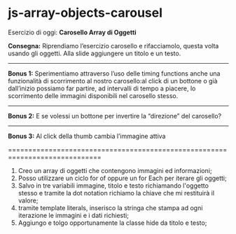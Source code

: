 # js-array-objects-carousel

Esercizio di oggi: **Carosello Array di Oggetti**

**Consegna:**
Riprendiamo l’esercizio carosello e rifacciamolo, questa volta usando gli oggetti.
Alla slide aggiungere un titolo e un testo.
****
**Bonus 1:**
Sperimentiamo attraverso l’uso delle timing functions anche una funzionalità di scorrimento al nostro carosello:al click di un bottone o già dall’inizio possiamo far partire, ad intervalli di tempo a piacere, lo scorrimento delle immagini disponibili nel carosello stesso.
****
**Bonus 2:**
E se volessi un bottone per invertire la “direzione” del carosello?
****
**Bonus 3:**
Al click della thumb cambia l’immagine attiva

=============================================================================

1. Creo un array di oggetti che contengono immagini ed informazioni;
2. Posso utilizzare un ciclo for of oppure un for Each per iterare gli oggetti;
3. Salvo in tre variabili immagine, titolo e testo richiamando l'oggetto stesso e tramite la dot notation richiamo la chiave che mi restituirà il valore;
4. tramite template literals, inserisco la stringa che stampa ad ogni iterazione le immagini e i dati richiesti;
5. Aggiungo e tolgo opportunamente la classe hide da titolo e testo;